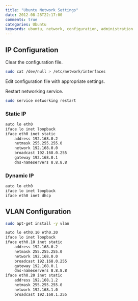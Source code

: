 ```yaml
---
title: "Ubuntu Network Settings"
date: 2012-08-28T22:17:00
comments: true
categories: Ubuntu
keywords: ubuntu, network, configuration, administration
---
```


## IP Configuration

Clear the configuration file.

```bash
sudo cat /dev/null > /etc/network/interfaces
```

Edit configuration file with appropriate settings.

Restart networking service.

```bash
sudo service networking restart
```

### Static IP

```bash
auto lo eth0
iface lo inet loopback
iface eth0 inet static
    address 192.168.0.2
    netmask 255.255.255.0
    network 192.168.0.0
    broadcast 192.168.0.255
    gateway 192.168.0.1
    dns-nameservers 8.8.8.8
```

### Dynamic IP

```bash
auto lo eth0
iface lo inet loopback
iface eth0 inet dhcp
```

## VLAN Configuration

```bash
sudo apt-get install -y vlan
```

```bash
auto lo eth0.10 eth0.20
iface lo inet loopback
iface eth0.10 inet static
    address 192.168.0.2
    netmask 255.255.255.0
    network 192.168.0.0
    broadcast 192.168.0.255
    gateway 192.168.0.1
    dns-nameservers 8.8.8.8
iface eth0.20 inet static
    address 192.168.1.2
    netmask 255.255.255.0
    network 192.168.1.0
    broadcast 192.168.1.255
```
